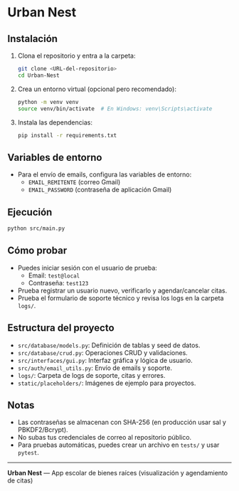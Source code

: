 # Urban Nest

## Instalación

1. Clona el repositorio y entra a la carpeta:
   ```sh
   git clone <URL-del-repositorio>
   cd Urban-Nest
   ```
2. Crea un entorno virtual (opcional pero recomendado):
   ```sh
   python -m venv venv
   source venv/bin/activate  # En Windows: venv\Scripts\activate
   ```
3. Instala las dependencias:
   ```sh
   pip install -r requirements.txt
   ```

## Variables de entorno

- Para el envío de emails, configura las variables de entorno:
  - `EMAIL_REMITENTE` (correo Gmail)
  - `EMAIL_PASSWORD` (contraseña de aplicación Gmail)

## Ejecución

```sh
python src/main.py
```

## Cómo probar

- Puedes iniciar sesión con el usuario de prueba:
  - Email: `test@local`
  - Contraseña: `test123`
- Prueba registrar un usuario nuevo, verificarlo y agendar/cancelar citas.
- Prueba el formulario de soporte técnico y revisa los logs en la carpeta `logs/`.

## Estructura del proyecto

- `src/database/models.py`: Definición de tablas y seed de datos.
- `src/database/crud.py`: Operaciones CRUD y validaciones.
- `src/interfaces/gui.py`: Interfaz gráfica y lógica de usuario.
- `src/auth/email_utils.py`: Envío de emails y soporte.
- `logs/`: Carpeta de logs de soporte, citas y errores.
- `static/placeholders/`: Imágenes de ejemplo para proyectos.

## Notas

- Las contraseñas se almacenan con SHA-256 (en producción usar sal y PBKDF2/Bcrypt).
- No subas tus credenciales de correo al repositorio público.
- Para pruebas automáticas, puedes crear un archivo en `tests/` y usar `pytest`.

---

**Urban Nest** — App escolar de bienes raíces (visualización y agendamiento de citas)
